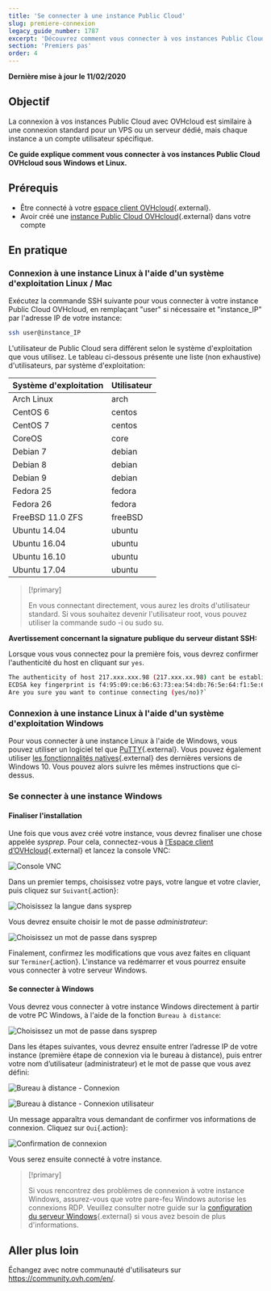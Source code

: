 ```yaml
---
title: 'Se connecter à une instance Public Cloud'
slug: premiere-connexion
legacy_guide_number: 1787
excerpt: 'Découvrez comment vous connecter à vos instances Public Cloud OVHcloud sous Windows et Linux'
section: 'Premiers pas'
order: 4
---
```


**Dernière mise à jour le 11/02/2020**

## Objectif

La connexion à vos instances Public Cloud avec OVHcloud est similaire à une connexion standard pour un VPS ou un serveur dédié, mais chaque instance a un compte utilisateur spécifique.

**Ce guide explique comment vous connecter à vos instances Public Cloud OVHcloud sous Windows et Linux.**

## Prérequis

* Être connecté à votre [espace client OVHcloud](https://ca.ovh.com/auth/?action=gotomanager&from=https://www.ovh.com/ca/fr/&ovhSubsidiary=qc){.external}.
* Avoir créé une [instance Public Cloud OVHcloud]({ovh_www}public-cloud/){.external} dans votre compte

## En pratique

### Connexion à une instance Linux à l'aide d'un système d'exploitation Linux / Mac

Exécutez la commande SSH suivante pour vous connecter à votre instance Public Cloud OVHcloud, en remplaçant "user" si nécessaire et "instance_IP" par l'adresse IP de votre instance:

```sh
ssh user@instance_IP
```

L'utilisateur de Public Cloud sera différent selon le système d'exploitation que vous utilisez. Le tableau ci-dessous présente une liste (non exhaustive) d'utilisateurs, par système d'exploitation:

|Système d'exploitation|Utilisateur|
|---|---|
|Arch Linux|arch|
|CentOS 6|centos|
|CentOS 7|centos|
|CoreOS|core|
|Debian 7|debian|
|Debian 8|debian|
|Debian 9|debian|
|Fedora 25|fedora|
|Fedora 26|fedora|
|FreeBSD 11.0 ZFS|freeBSD|
|Ubuntu 14.04|ubuntu|
|Ubuntu 16.04|ubuntu|
|Ubuntu 16.10|ubuntu|
|Ubuntu 17.04|ubuntu|

> [!primary]
>
> En vous connectant directement, vous aurez les droits d'utilisateur standard. Si vous souhaitez devenir l'utilisateur root, vous pouvez utiliser la commande sudo -i ou sudo su.
>


**Avertissement concernant la signature publique du serveur distant SSH:**

Lorsque vous vous connectez pour la première fois, vous devrez confirmer l'authenticité du host en cliquant sur `yes`.

```sh
The authenticity of host 217.xxx.xxx.98 (217.xxx.xx.98) cant be established.
ECDSA key fingerprint is f4:95:09:ce:b6:63:73:ea:54:db:76:5e:64:f1:5e:6d.
Are you sure you want to continue connecting (yes/no)?`
```


### Connexion à une instance Linux à l'aide d'un système d'exploitation Windows

Pour vous connecter à une instance Linux à l'aide de Windows, vous pouvez utiliser un logiciel tel que [PuTTY](https://www.putty.org/){.external}. Vous pouvez également utiliser [les fonctionnalités natives](https://docs.microsoft.com/en-us/windows/wsl/about){.external} des dernières versions de Windows 10. Vous pouvez alors suivre les mêmes instructions que ci-dessus.


### Se connecter à une instance Windows

#### Finaliser l'installation

Une fois que vous avez créé votre instance, vous devrez finaliser une chose appelée *sysprep*. Pour cela, connectez-vous à [l’Espace client d’OVHcloud](https://ca.ovh.com/auth/?action=gotomanager&from=https://www.ovh.com/ca/fr/&ovhSubsidiary=qc){.external} et lancez la console VNC:

![Console VNC](images/vnc_console.png)

Dans un premier temps, choisissez votre pays, votre langue et votre clavier, puis cliquez sur `Suivant`{.action}:

![Choisissez la langue dans sysprep](images/sysprep_first_step.png)

Vous devrez ensuite choisir le mot de passe *administrateur*:

![Choisissez un mot de passe dans sysprep](images/sysprep_password.png)

Finalement, confirmez les modifications que vous avez faites en cliquant sur `Terminer`{.action}. L'instance va redémarrer et vous pourrez ensuite vous connecter à votre serveur Windows.


#### Se connecter à Windows

Vous devrez vous connecter à votre instance Windows directement à partir de votre PC Windows, à l'aide de la fonction `Bureau à distance`:

![Choisissez un mot de passe dans sysprep](images/remote_desktop.png)

Dans les étapes suivantes, vous devrez ensuite entrer l’adresse IP de votre instance (première étape de connexion via le bureau à distance), puis entrer votre nom d’utilisateur (administrateur) et le mot de passe que vous avez défini:

![Bureau à distance - Connexion](images/remote_desktop_connection_IP.png)

![Bureau à distance - Connexion utilisateur](images/remote_desktop_connection_user.png)

Un message apparaîtra vous demandant de confirmer vos informations de connexion. Cliquez sur `Oui`{.action}:

![Confirmation de connexion](images/connection_validation.png)

Vous serez ensuite connecté à votre instance.

> [!primary]
>
> Si vous rencontrez des problèmes de connexion à votre instance Windows, assurez-vous que votre pare-feu Windows autorise les connexions RDP. Veuillez consulter notre guide sur la [configuration du serveur Windows](../../vps/windows-first-config/){.external} si vous avez besoin de plus d'informations.
> 


## Aller plus loin

Échangez avec notre communauté d'utilisateurs sur <https://community.ovh.com/en/>.

